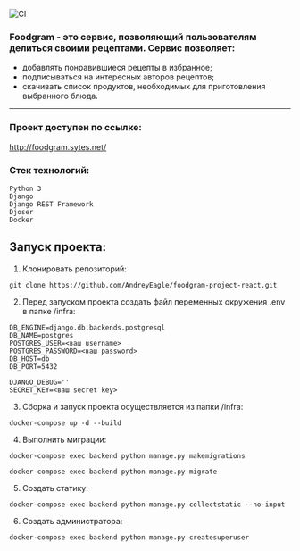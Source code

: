 ![CI](https://github.com/AndreyEagle/foodgram-project-react/actions/workflows/foodgram_workflow.yml/badge.svg)
### Foodgram - это сервис, позволяющий пользователям делиться своими рецептами.  Сервис позволяет: 
- добавлять понравившиеся рецепты в избранное; 
- подписываться на интересных авторов рецептов;
- скачивать список продуктов, необходимых для приготовления выбранного блюда.

***
### Проект доступен по ссылке:

http://foodgram.sytes.net/

### Стек технологий:
```
Python 3
Django
Django REST Framework
Djoser
Docker
```

## Запуск проекта:
1. Клонировать репозиторий:
```
git clone https://github.com/AndreyEagle/foodgram-project-react.git
```
2. Перед запуском проекта создать файл переменных окружения .env в папке /infra:
```
DB_ENGINE=django.db.backends.postgresql
DB_NAME=postgres
POSTGRES_USER=<ваш username>
POSTGRES_PASSWORD=<ваш password>
DB_HOST=db
DB_PORT=5432

DJANGO_DEBUG=''
SECRET_KEY=<ваш secret key>
```
3. Сборка и запуск проекта осуществляется из папки /infra:
```
docker-compose up -d --build
```
4. Выполнить миграции:
```
docker-compose exec backend python manage.py makemigrations
```
```
docker-compose exec backend python manage.py migrate
```
5. Создать статику:
```
docker-compose exec backend python manage.py collectstatic --no-input
```
6. Создать администратора:
```
docker-compose exec backend python manage.py createsuperuser
```
